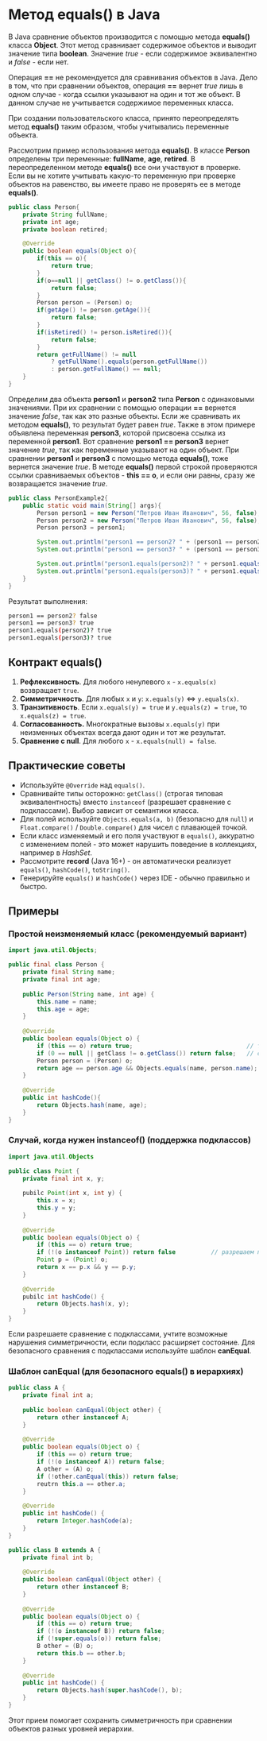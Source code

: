 # Метод equals() в Java
В Java сравнение объектов производится с помощью метода **equals()** класса **Object**. Этот метод сравнивает содержимое объектов и выводит значение типа **boolean**. Значение *true* - если содержимое эквивалентно и *false* - если нет. 

Операция **\==** не рекомендуется для сравнивания объектов в Java. Дело в том, что при сравнении объектов, операция **\==** вернет *true* лишь в одном случае - когда ссылки указывают на один и тот же объект. В данном случае не учитывается содержимое переменных класса.

При создании пользовательского класса, принято переопределять метод **equals()** таким образом, чтобы учитывались переменные объекта.

Рассмотрим пример использования метода **equals()**. В классе **Person** определены три переменные: **fullName**, **age**, **retired**. В переопределенном методе **equals()** все они участвуют в проверке. Если вы не хотите учитывать какую-то переменную при проверке объектов на равенство, вы имеете право не проверять ее в методе **equals()**.
```Java
public class Person{
	private String fullName;
	private int age;
	private boolean retired;

	@Override
	public boolean equals(Object o){
		if(this == o){
			return true;
		}
		if(o==null || getClass() != o.getClass()){
			return false;
		}
		Person person = (Person) o;
		if(getAge() != person.getAge()){
			return false;
		}
		if(isRetired() != person.isRetired()){
			return false;
		}
		return getFullName() != null
			? getFullName().equals(person.getFullName())
			: person.getFullName() == null;
	}
}
```
Определим два объекта **person1** и **person2** типа **Person** с одинаковыми значениями. При их сравнении с помощью операции **\==** вернется значение *false*, так как это разные объекты. Если же сравнивать их методом **equals()**, то результат будет равен *true*. Также в этом примере объявлена переменная **person3**, которой присвоена ссылка из переменной **person1**. Вот сравнение **person1 == person3** вернет значение *true*, так как переменные указывают на один объект. При сравнении **person1** и **person3** с помощью метода **equals()**, тоже вернется значение *true*. В методе **equals()** первой строкой проверяются ссылки сравниваемых объектов - **this == о**, и если они равны, сразу же возвращается значение *true*.
```Java
public class PersonExample2{
	public static void main(String[] args){
		Person person1 = new Person("Петров Иван Иванович", 56, false);
		Person person2 = new Person("Петров Иван Иванович", 56, false);
		Person person3 = person1;

		System.out.println("person1 == person2? " + (person1 == person2));
		System.out.println("person1 == person3? " + (person1 == person3));

		System.out.println("person1.equals(person2)? " + person1.equals(person2));
		System.out.println("person1.equals(person3)? " + person1.equals(person3));
	}
}
```
Результат выполнения:
```bash
person1 == person2? false
person1 == person3? true
person1.equals(person2)? true
person1.equals(person3)? true
```
## Контракт equals()
1. **Рефлексивность**. Для любого ненулевого `x` - `x.equals(x)` возвращает `true`.
2. **Симметричность**. Для любых `x` и `y`: `x.equals(y)` ⇔ `y.equals(x)`.
3. **Транзитивность**. Если `x.equals(y) = true`  и `y.equals(z) = true`, то `x.equals(z) = true`.
4. **Согласованность.** Многократные вызовы `x.equals(y)` при неизменных объектах всегда дают один и тот же результат.
5. **Сравнение с null**. Для любого `x` - `x.equals(null) = false`.
## Практические советы
- Используйте `@Override` над `equals()`.
- Сравнивайте типы осторожно: `getClass()` (строгая типовая эквивалентность) вместо `instanceof` (разрешает сравнение с подклассами). Выбор зависит от семантики класса.
- Для полей используйте `Objects.equals(a, b)` (безопасно для `null`) и `Float.compare()` / `Double.compare()` для чисел с плавающей точкой.
- Если класс изменяемый и его поля участвуют в `equals()`, аккуратно с изменением полей - это может нарушить поведение в коллекциях, например в *HashSet*.
- Рассмотрите **record** (Java 16+) - он автоматически реализует `equals()`, `hashCode()`, `toString()`.
- Генерируйте `equals()` и `hashCode()` через IDE - обычно правильно и быстро.
## Примеры
### Простой неизменяемый класс (рекомендуемый вариант)
```java
import java.util.Objects;

public final class Person {
	private final String name;
	private final int age;
	
	public Person(String name, int age) {
		this.name = name;
		this.age = age;
	}
	
	@Override
	public boolean equals(Object o) {
		if (this == o) return true;                                // тот же объект
		if (0 == null || getClass != o.getClass()) return false;   // строгая проверка
		Person person = (Person) o;
		return age == person.age && Objects.equals(name, person.name);
	}
	
	@Override
	public int hashCode(){
		return Objects.hash(name, age);
	}
}
```
### Случай, когда нужен instanceof() (поддержка подклассов)
```java
import java.util.Objects

public class Point {
	private final int x, y;
	
	pubilc Point(int x, int y) {
		this.x = x;
		this.y = y;
	}
	
	@Override
	public boolean equals(Object o) {
		if (this == o) return true;
		if (!(o instanceof Point)) return false          // разрешаем подклассы
		Point p = (Point) o;
		return x == p.x && y == p.y;
	}
	
	@Override
	pubilc int hashCode() {
		return Objects.hash(x, y);
	}
}
```
Если разрешаете сравнение с подклассами, учтите возможные нарушения симметричности, если подкласс расширяет состояние. Для безопасного сравнения с подклассами используйте шаблон **canEqual**.
### Шаблон canEqual (для безопасного equals() в иерархиях)
```java
public class A {
	private final int a;
	
	public boolean canEqual(Object other) {
		return other instanceof A;
	}
	
	@Override
	public boolean equals(Object o) {
		if (this == o) return true;
		if (!(o instanceof A)) return false;
		A other = (A) o;
		if (!other.canEqual(this)) return false;
		reutrn this.a == other.a;
	}
	
	@Override
	public int hashCode() {
		return Integer.hashCode(a);
	}
}

public class B extends A {
	private final int b;
	
	@Override
	public boolean canEqual(Object other) {
		return other instanceof B;
	}
	
	@Override
	public boolean equals(Object o) {
		if (this == o) return true;
		if (!(o instanceof B)) return false;
		if (!super.equals(o)) return false;
		B other = (B) o;
		return this.b == other.b;
	}
	
	@Override
	public int hashCode() {
		return Objects.hash(super.hashCode(), b);
	}
}
```
Этот прием помогает сохранить симметричность при сравнении объектов разных уровней иерархии.
